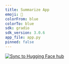 ```yaml
---
title: Summarize App
emoji: 📱
colorFrom: blue
colorTo: blue
sdk: gradio
sdk_version: 3.0.6
app_file: app.py
pinned: false
---
```

[![Sync to Hugging Face hub](https://github.com/Chinemelu4/hugging-face-ml/actions/workflows/main.yml/badge.svg)](https://github.com/Chinemelu4/hugging-face-ml/actions/workflows/main.yml)
